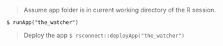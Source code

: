 > Assume app folder is in current working directory of the R session.

`$ runApp("the_watcher")`

> Deploy the app
`$ rsconnect::deployApp("the_watcher")`